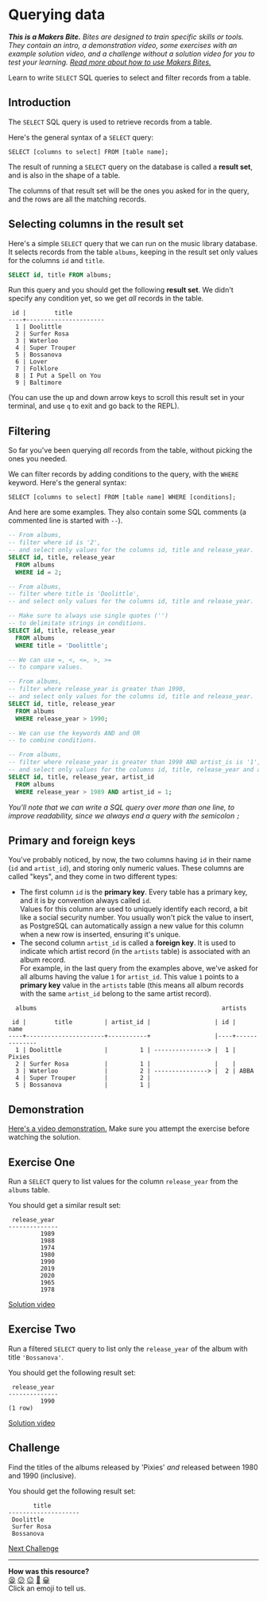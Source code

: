 # Querying data

_**This is a Makers Bite.** Bites are designed to train specific skills or
tools. They contain an intro, a demonstration video, some exercises with an
example solution video, and a challenge without a solution video for you to test
your learning. [Read more about how to use Makers
Bites.](https://github.com/makersacademy/course/blob/main/labels/bites.md)_

Learn to write `SELECT` SQL queries to select and filter records from a table.

<!-- OMITTED -->

## Introduction

The `SELECT` SQL query is used to retrieve records from a table.

Here's the general syntax of a `SELECT` query:

```
SELECT [columns to select] FROM [table name];
```

The result of running a `SELECT` query on the database is called a **result set**, and is also in the shape of a table.

The columns of that result set will be the ones you asked for in the query, and the rows are all the matching records.

## Selecting columns in the result set

Here's a simple `SELECT` query that we can run on the music library database. It selects records from the table `albums`, keeping in the result set only values for the columns `id` and `title`. 

```sql
SELECT id, title FROM albums;
```

Run this query and you should get the following **result set**. We didn't specify any condition yet, so we get _all_ records in the table.

```
 id |        title         
----+----------------------
  1 | Doolittle
  2 | Surfer Rosa
  3 | Waterloo
  4 | Super Trouper
  5 | Bossanova
  6 | Lover
  7 | Folklore
  8 | I Put a Spell on You
  9 | Baltimore
```

(You can use the up and down arrow keys to scroll this result set in your terminal, and use `q` to exit and go back to the REPL).

## Filtering

So far you've been querying _all_ records from the table, without picking the ones you needed.

We can filter records by adding conditions to the query, with the `WHERE` keyword. Here's the general syntax:

```
SELECT [columns to select] FROM [table name] WHERE [conditions];
```

And here are some examples. They also contain some SQL comments (a commented line is started with `--`).

```sql
-- From albums,
-- filter where id is '2',
-- and select only values for the columns id, title and release_year.
SELECT id, title, release_year
  FROM albums
  WHERE id = 2;

-- From albums,
-- filter where title is 'Doolittle',
-- and select only values for the columns id, title and release_year.

-- Make sure to always use single quotes ('')
-- to delimitate strings in conditions.
SELECT id, title, release_year
  FROM albums
  WHERE title = 'Doolittle';

-- We can use =, <, <=, >, >=
-- to compare values.

-- From albums,
-- filter where release_year is greater than 1990,
-- and select only values for the columns id, title and release_year.
SELECT id, title, release_year
  FROM albums
  WHERE release_year > 1990;

-- We can use the keywords AND and OR
-- to combine conditions.

-- From albums,
-- filter where release_year is greater than 1990 AND artist_is is '1',
-- and select only values for the columns id, title, release_year and artist_id.
SELECT id, title, release_year, artist_id
  FROM albums
  WHERE release_year > 1989 AND artist_id = 1;
```

*You'll note that we can write a SQL query over more than one line, to improve readability, since we always end a query with the semicolon `;`*

## Primary and foreign keys

You've probably noticed, by now, the two columns having `id` in their name (`id` and `artist_id`), and storing only numeric values. These columns are called "keys", and they come in two different types:
  * The first column `id` is the **primary key**. Every table has a primary key, and it is by convention always called `id`.  
  Values for this column are used to uniquely identify each record, a bit like a social security number. You usually won't pick the value to insert, as PostgreSQL can automatically assign a new value for this column when a new row is inserted, ensuring it's unique.
  * The second column `artist_id` is called a **foreign key**. It is used to indicate which artist record (in the `artists` table) is associated with an album record.  
  For example, in the last query from the examples above, we've asked for all albums having the value `1` for `artist_id`. This value `1` points to a **primary key** value in the `artists` table (this means all album records with the same `artist_id` belong to the same artist record).

```
  albums                                                    artists

 id |        title         | artist_id |                  | id |     name     
----+----------------------+-----------+                  |----+--------------
  1 | Doolittle            |         1 | ---------------> |  1 | Pixies
  2 | Surfer Rosa          |         1 |                  |    |
  3 | Waterloo             |         2 | ---------------> |  2 | ABBA
  4 | Super Trouper        |         2 |                  
  5 | Bossanova            |         1 |                                
```

## Demonstration

[Here's a video demonstration.](https://www.youtube.com/watch?v=9wT1FVQbPZw&t=935s) Make sure you attempt the exercise before watching the solution.

## Exercise One

Run a `SELECT` query to list values for the column `release_year` from the `albums` table.

You should get a similar result set:

```
 release_year 
--------------
         1989
         1988
         1974
         1980
         1990
         2019
         2020
         1965
         1978
```

[Solution video](https://www.youtube.com/watch?v=9wT1FVQbPZw&t=1619s)

## Exercise Two

Run a filtered `SELECT` query to list only the `release_year` of the album with title `'Bossanova'`.

You should get the following result set:

```
 release_year 
--------------
         1990
(1 row)
```

[Solution video](https://www.youtube.com/watch?v=9wT1FVQbPZw&t=1619s)

## Challenge

Find the titles of the albums released by 'Pixies' _and_ released between 1980 and 1990 (inclusive).

You should get the following result set:

```
       title        
--------------------
 Doolittle
 Surfer Rosa
 Bossanova
```

[Next Challenge](04_updating_and_deleting_date.md)

<!-- BEGIN GENERATED SECTION DO NOT EDIT -->

---

**How was this resource?**  
[😫](https://airtable.com/shrUJ3t7KLMqVRFKR?prefill_Repository=makersacademy%2Fdatabases-in-python&prefill_File=sql_bites%2F03_querying_data.md&prefill_Sentiment=😫) [😕](https://airtable.com/shrUJ3t7KLMqVRFKR?prefill_Repository=makersacademy%2Fdatabases-in-python&prefill_File=sql_bites%2F03_querying_data.md&prefill_Sentiment=😕) [😐](https://airtable.com/shrUJ3t7KLMqVRFKR?prefill_Repository=makersacademy%2Fdatabases-in-python&prefill_File=sql_bites%2F03_querying_data.md&prefill_Sentiment=😐) [🙂](https://airtable.com/shrUJ3t7KLMqVRFKR?prefill_Repository=makersacademy%2Fdatabases-in-python&prefill_File=sql_bites%2F03_querying_data.md&prefill_Sentiment=🙂) [😀](https://airtable.com/shrUJ3t7KLMqVRFKR?prefill_Repository=makersacademy%2Fdatabases-in-python&prefill_File=sql_bites%2F03_querying_data.md&prefill_Sentiment=😀)  
Click an emoji to tell us.

<!-- END GENERATED SECTION DO NOT EDIT -->
